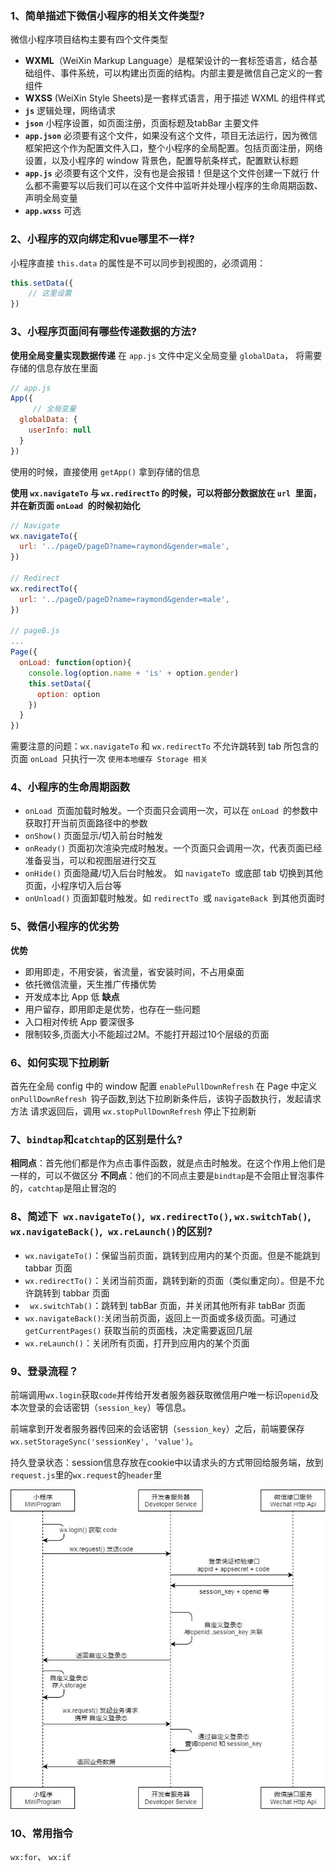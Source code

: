 ### 1、简单描述下微信小程序的相关文件类型?

微信小程序项目结构主要有四个文件类型

- **WXML**（WeiXin Markup Language）是框架设计的一套标签语言，结合基础组件、事件系统，可以构建出页面的结构。内部主要是微信自己定义的一套组件
- **WXSS** (WeiXin Style Sheets)是一套样式语言，用于描述 WXML 的组件样式
- **`js`** 逻辑处理，网络请求
- **`json`** 小程序设置，如页面注册，页面标题及tabBar 主要文件
- **`app.json`** 必须要有这个文件，如果没有这个文件，项目无法运行，因为微信框架把这个作为配置文件入口，整个小程序的全局配置。包括页面注册，网络设置，以及小程序的 window 背景色，配置导航条样式，配置默认标题
- **`app.js`** 必须要有这个文件，没有也是会报错！但是这个文件创建一下就行 什么都不需要写以后我们可以在这个文件中监听并处理小程序的生命周期函数、声明全局变量
- **`app.wxss`** 可选

### 2、小程序的双向绑定和vue哪里不一样?

小程序直接 `this.data` 的属性是不可以同步到视图的，必须调用：

```js
this.setData({
    // 这里设置
})
```

### 3、小程序页面间有哪些传递数据的方法?

**使用全局变量实现数据传递**
 在 `app.js` 文件中定义全局变量 `globalData`， 将需要存储的信息存放在里面

```js
// app.js
App({
     // 全局变量
  globalData: {
    userInfo: null
  }
})
```

使用的时候，直接使用 `getApp()` 拿到存储的信息

**使用 `wx.navigateTo` 与 `wx.redirectTo` 的时候，可以将部分数据放在 `url `里面，并在新页面 `onLoad `的时候初始化**

```js
// Navigate
wx.navigateTo({
  url: '../pageD/pageD?name=raymond&gender=male',
})

// Redirect
wx.redirectTo({
  url: '../pageD/pageD?name=raymond&gender=male',
})

// pageB.js
...
Page({
  onLoad: function(option){
    console.log(option.name + 'is' + option.gender)
    this.setData({
      option: option
    })
  }
})
```

需要注意的问题：`wx.navigateTo` 和 `wx.redirectTo` 不允许跳转到 tab 所包含的页面 `onLoad `只执行一次
 `使用本地缓存 Storage 相关`

### 4、小程序的生命周期函数

- `onLoad `页面加载时触发。一个页面只会调用一次，可以在 `onLoad `的参数中获取打开当前页面路径中的参数
- `onShow()` 页面显示/切入前台时触发
- `onReady()` 页面初次渲染完成时触发。一个页面只会调用一次，代表页面已经准备妥当，可以和视图层进行交互
- `onHide()` 页面隐藏/切入后台时触发。 如 `navigateTo `或底部 tab 切换到其他页面，小程序切入后台等
- `onUnload()` 页面卸载时触发。如 `redirectTo `或 `navigateBack `到其他页面时

### 5、微信小程序的优劣势

**优势**

- 即用即走，不用安装，省流量，省安装时间，不占用桌面
- 依托微信流量，天生推广传播优势
- 开发成本比 App 低 **缺点**
- 用户留存，即用即走是优势，也存在一些问题
- 入口相对传统 App 要深很多
- 限制较多,页面大小不能超过2M。不能打开超过10个层级的页面

### 6、**如何实现下拉刷新**

首先在全局 config 中的 window 配置 `enablePullDownRefresh`
 在 Page 中定义 `onPullDownRefresh `钩子函数,到达下拉刷新条件后，该钩子函数执行，发起请求方法
 请求返回后，调用 `wx.stopPullDownRefresh` 停止下拉刷新

### 7、`bindtap`和`catchtap`的区别是什么?

**相同点**：首先他们都是作为点击事件函数，就是点击时触发。在这个作用上他们是一样的，可以不做区分
**不同点**：他们的不同点主要是`bindtap`是不会阻止冒泡事件的，`catchtap`是阻止冒泡的

### 8、简述下` wx.navigateTo()`,` wx.redirectTo()`, `wx.switchTab()`, `wx.navigateBack()`,` wx.reLaunch()`的区别?

- `wx.navigateTo()`：保留当前页面，跳转到应用内的某个页面。但是不能跳到 tabbar 页面 
- `wx.redirectTo()`：关闭当前页面，跳转到新的页面（类似重定向）。但是不允许跳转到 tabbar 页面
- ` wx.switchTab()`：跳转到 tabBar 页面，并关闭其他所有非 tabBar 页面
-  `wx.navigateBack()`:关闭当前页面，返回上一页面或多级页面。可通过 `getCurrentPages()` 获取当前的页面栈，决定需要返回几层
-  `wx.reLaunch()`：关闭所有页面，打开到应用内的某个页面

### 9、**登录流程？**

前端调用`wx.login`获取`code`并传给开发者服务器获取微信用户唯一标识`openid`及本次登录的会话密钥（`session_key`）等信息。

前端拿到开发者服务器传回来的会话密钥（`session_key`）之后，前端要保存`wx.setStorageSync('sessionKey', 'value')`。

持久登录状态：session信息存放在cookie中以请求头的方式带回给服务端，放到`request.js`里的`wx.request`的`header`里

![img](../../assets/%E9%9D%A2%E8%AF%95/1mwm65azjc.jpeg)

### 10、**常用指令**

`wx:for`、 `wx:if`